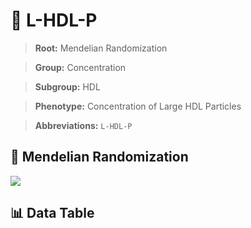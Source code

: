 # 🧪 L-HDL-P

> **Root:** Mendelian Randomization

> **Group:** Concentration  

> **Subgroup:** HDL

> **Phenotype:** Concentration of Large HDL Particles  

> **Abbreviations:** `L-HDL-P`

## 🧬 Mendelian Randomization  

<img src="/MR/Figures/Inverse/LhengxianHDLhengxianP.png"/>


## 📊 Data Table


<CsvTableMRI src="/public/MR/Data/Inverse/LhengxianHDLhengxianP.csv"/>

